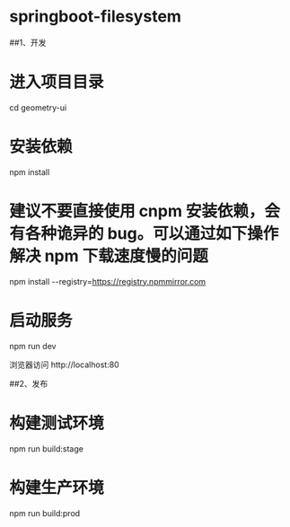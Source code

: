 # springboot-filesystem
##1、开发
# 进入项目目录
cd geometry-ui

# 安装依赖
npm install

# 建议不要直接使用 cnpm 安装依赖，会有各种诡异的 bug。可以通过如下操作解决 npm 下载速度慢的问题
npm install --registry=https://registry.npmmirror.com

# 启动服务
npm run dev

浏览器访问 http://localhost:80

##2、发布
# 构建测试环境
npm run build:stage

# 构建生产环境
npm run build:prod